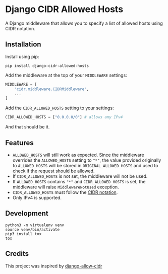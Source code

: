 # Django CIDR Allowed Hosts

A Django middleware that allows you to specify a list of allowed hosts using CIDR notation.

## Installation

Install using pip:
```
pip install django-cidr-allowed-hosts
```

Add the middleware at the top of your `MIDDLEWARE` settings:
```python
MIDDLEWARE = [
    'cidr.middleware.CIDRMiddleware',
    ...
]
```

Add the `CIDR_ALLOWED_HOSTS` setting to your settings:
```python
CIDR_ALLOWED_HOSTS = ["0.0.0.0/0"] # allows any IPv4
```

And that should be it.

## Features

- `ALLOWED_HOSTS` will still work as expected. Since the middleware overrides the `ALLOWED_HOSTS` setting to `"*"`, the value provided originally to `ALLOWED_HOSTS` will be stored in `ORIGINAL_ALLOWED_HOSTS` and used to check if the request should be allowed.
- If `CIDR_ALLOWED_HOSTS` is not set, the middleware will not be used.
- If `ALLOWED_HOSTS` contains `"*"` and `CIDR_ALLOWED_HOSTS` is set, the middleware will raise `MiddlewareNotUsed` exception.
- `CIDR_ALLOWED_HOSTS` must follow the [CIDR notation](https://en.wikipedia.org/wiki/Classless_Inter-Domain_Routing#CIDR_notation).
- Only IPv4 is supported.

## Development

```
python3 -m virtualenv venv
source venv/bin/activate
pip3 install tox
tox
```

## Credits

This project was inspired by [django-allow-cidr](https://github.com/mozmeao/django-allow-cidr)